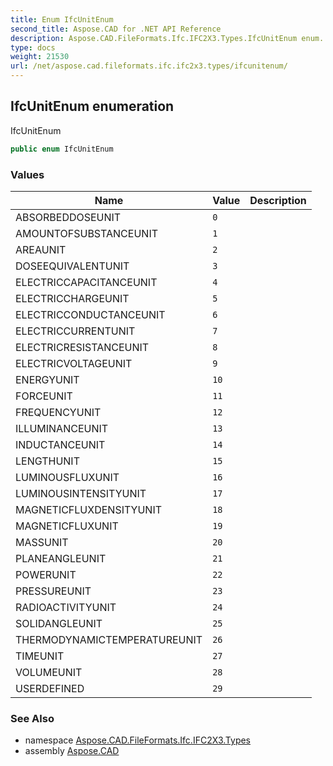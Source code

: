 ```yaml
---
title: Enum IfcUnitEnum
second_title: Aspose.CAD for .NET API Reference
description: Aspose.CAD.FileFormats.Ifc.IFC2X3.Types.IfcUnitEnum enum. IfcUnitEnum
type: docs
weight: 21530
url: /net/aspose.cad.fileformats.ifc.ifc2x3.types/ifcunitenum/
---
```

## IfcUnitEnum enumeration

IfcUnitEnum

```csharp
public enum IfcUnitEnum
```

### Values

| Name | Value | Description |
| --- | --- | --- |
| ABSORBEDDOSEUNIT | `0` |  |
| AMOUNTOFSUBSTANCEUNIT | `1` |  |
| AREAUNIT | `2` |  |
| DOSEEQUIVALENTUNIT | `3` |  |
| ELECTRICCAPACITANCEUNIT | `4` |  |
| ELECTRICCHARGEUNIT | `5` |  |
| ELECTRICCONDUCTANCEUNIT | `6` |  |
| ELECTRICCURRENTUNIT | `7` |  |
| ELECTRICRESISTANCEUNIT | `8` |  |
| ELECTRICVOLTAGEUNIT | `9` |  |
| ENERGYUNIT | `10` |  |
| FORCEUNIT | `11` |  |
| FREQUENCYUNIT | `12` |  |
| ILLUMINANCEUNIT | `13` |  |
| INDUCTANCEUNIT | `14` |  |
| LENGTHUNIT | `15` |  |
| LUMINOUSFLUXUNIT | `16` |  |
| LUMINOUSINTENSITYUNIT | `17` |  |
| MAGNETICFLUXDENSITYUNIT | `18` |  |
| MAGNETICFLUXUNIT | `19` |  |
| MASSUNIT | `20` |  |
| PLANEANGLEUNIT | `21` |  |
| POWERUNIT | `22` |  |
| PRESSUREUNIT | `23` |  |
| RADIOACTIVITYUNIT | `24` |  |
| SOLIDANGLEUNIT | `25` |  |
| THERMODYNAMICTEMPERATUREUNIT | `26` |  |
| TIMEUNIT | `27` |  |
| VOLUMEUNIT | `28` |  |
| USERDEFINED | `29` |  |

### See Also

* namespace [Aspose.CAD.FileFormats.Ifc.IFC2X3.Types](../../aspose.cad.fileformats.ifc.ifc2x3.types/)
* assembly [Aspose.CAD](../../)


